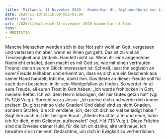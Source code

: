 ```yaml
---
title: 'Mittwoch, 11 November 2020 : Kommentar Hl. Alphons-Maria von Liguori'
date: 2020-11-10T18:16:00.001+01:00
draft: false
url: /2020/11/mittwoch-11-november-2020-kommentar-hl.html
tags: 
- MEDITATIO
---
```


Manche Menschen wenden sich in der Not sehr wohl an Gott, vergessen und verlassen ihn aber, wenn es ihnen gut geht. Das ist zu viel an Treulosigkeit und Undank. Handelt nicht so. Wenn ihr eine angenehme Nachricht erhaltet, dann macht es mit Gott so, wie mit einen vertrauten Freund, der an eurem Glück interessiert ist: Schnell, lasst ihn sogleich an eurer Freude teilhaben und erkennt an, dass es sich um ein Geschenk aus seiner Hand handelt; lobt ihn, dankt ihm. Das Beste an dieser Freude soll für euch darin bestehen, in ihr sein Wohlgefallen zu finden. So werdet ihr all eure Freude, all euren Trost in Gott haben: „Ich werde frohlocken in Gott, meinem Retter. Ich will dem Herrn lobsingen, der mir Gutes getan hat“ (vgl. Ps 12,6 Vulg.). Sprecht so zu Jesus: „Ich preise dich und werde dich immer preisen: Du gibst mir so viele Gnaden! Und dabei sind es nicht Gnaden, sondern Strafen, die ich verdiene, ich, der ich dich so viel beleidigt habe.“ Sagt ihm auch mit der heiligen Braut: „Allerlei Früchte, alte und neue, habe ich für dich, mein Geliebter, aufbewahrt“ (vgl. Hld 7,13 Vulg.). Diese Früchte sind die Erweise deiner Huld, für die ich dir danke; alte und neue, ich bewahre sie in meinem Gedächtnis, um dich in Ewigkeit zu verherrlichen.